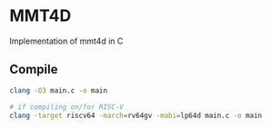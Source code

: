# MMT4D

Implementation of mmt4d in C

## Compile
```bash
clang -O3 main.c -o main

# if compiling on/for RISC-V
clang -target riscv64 -march=rv64gv -mabi=lp64d main.c -o main
```
